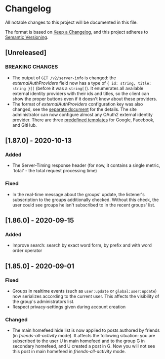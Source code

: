 # Changelog

All notable changes to this project will be documented in this file.

The format is based on [Keep a Changelog](https://keepachangelog.com/en/1.0.0/),
and this project adheres to [Semantic Versioning](https://semver.org/spec/v2.0.0.html).

## [Unreleased]
### BREAKING CHANGES
 - The output of `GET /v2/server-info` is changed: the _externalAuthProviders_
   field now has a type of `{ id: string, title: string }[]` (before it was a
   `string[]`). It enumerates all available external identity providers with
   their ids and titles, so the client can show the proper buttons even if it
   doesn't know about these providers.
 - The format of _externalAuthProviders_ configuration key was also changed, see
   the [separate document](config/external-auth-providers.md) for the details.
   The site administrator can now configure almost any OAuth2 external identity
   provider. There are three [predefined templates](app/support/ExtAuth/templates.ts)
   for Google, Facebook, and GitHub.

## [1.87.0] - 2020-10-13
### Added
 - The Server-Timing response header (for now, it contains a single metric,
   'total' - the total request processing time)

### Fixed
 - In the real-time message about the groups' update, the listener's
   subscription to the groups additionally checked. Without this check, the user
   could see groups he isn't subscribed to in the recent groups' list.

## [1.86.0] - 2020-09-15

### Added
- Improve search: search by exact word form, by prefix and with word order
  operator

## [1.85.0] - 2020-09-01

### Fixed

- Groups in realtime events (such as `user:update` or `global:user:update`) now
  serializes according to the current user. This affects the visibility of the
  group's administrators list.
- Respect privacy-settings given during account creation

### Changed
- The main homefeed hide list is now applied to posts authored by friends (in
  _friends-all-activity_ mode). It affects the following situation: you are
  subscribed to the user U in main homefeed and to the group G in secondary
  homefeed, and U created a post in G. Now you will not see this post in main
  homefeed in _friends-all-activity_ mode.
